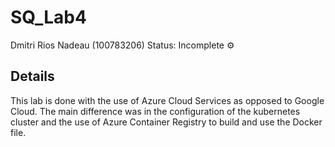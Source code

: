 # SQ_Lab4
Dmitri Rios Nadeau (100783206)
Status: Incomplete ⚙️

## Details
This lab is done with the use of Azure Cloud Services as opposed to Google Cloud. The main difference was in the configuration of the kubernetes cluster and the use of Azure Container Registry to build and use the Docker file. 